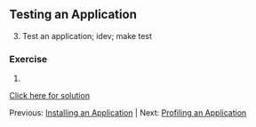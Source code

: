 ## Testing an Application


 3. Test an application; idev; make test



### Exercise

1. 

[Click here for solution](hpc_software_environment_04_solution.md)



Previous: [Installing an Application](hpc_software_environment_03.md) | Next: [Profiling an Application](hpc_software_environment_05.md)

